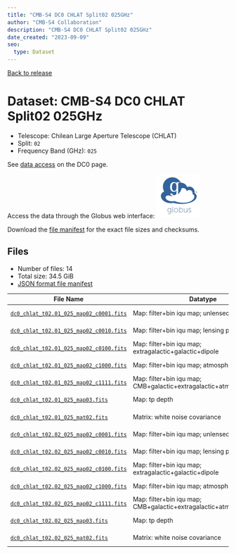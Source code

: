 ```yaml
---
title: "CMB-S4 DC0 CHLAT Split02 025GHz"
author: "CMB-S4 Collaboration"
description: "CMB-S4 DC0 CHLAT Split02 025GHz"
date_created: "2023-09-09"
seo:
  type: Dataset
---
```


[Back to release](./dc0.html#datasets)

# Dataset: CMB-S4 DC0 CHLAT Split02 025GHz

- Telescope: Chilean Large Aperture Telescope (CHLAT) 
- Split: `02`
- Frequency Band (GHz): `025`

See [data access](./dc0.html#data-access) on the DC0 page.

Access the data through the Globus web interface: [![Download via Globus](images/globus-logo.png)](https://app.globus.org/file-manager?origin_id=38f01147-f09e-483d-a552-3866669a846d&origin_path=%2Fdatareleases%2Fdc0%2Fmission%2Fchlat%2Fsplit02%2F025%2F)

Download the [file manifest](https://g-456d30.0ed28.75bc.data.globus.org/datareleases/dc0/mission/chlat/split02/025/manifest.json) for the exact file sizes and checksums.

## Files

- Number of files: 14
- Total size: 34.5 GiB
- [JSON format file manifest](https://g-456d30.0ed28.75bc.data.globus.org/datareleases/dc0/mission/chlat/split02/025/manifest.json)

|                                                                                File Name                                                                                |                               Datatype                               |  Size   |
| ----------------------------------------------------------------------------------------------------------------------------------------------------------------------- | -------------------------------------------------------------------- | ------- |
| [`dc0_chlat_t02.01_025_map02_c0001.fits`](https://g-456d30.0ed28.75bc.data.globus.org/datareleases/dc0/mission/chlat/split02/025/dc0_chlat_t02.01_025_map02_c0001.fits) | Map: filter+bin iqu map; unlensed primary CMB                        | 2.3 GiB |
| [`dc0_chlat_t02.01_025_map02_c0010.fits`](https://g-456d30.0ed28.75bc.data.globus.org/datareleases/dc0/mission/chlat/split02/025/dc0_chlat_t02.01_025_map02_c0010.fits) | Map: filter+bin iqu map; lensing perturbation                        | 2.3 GiB |
| [`dc0_chlat_t02.01_025_map02_c0100.fits`](https://g-456d30.0ed28.75bc.data.globus.org/datareleases/dc0/mission/chlat/split02/025/dc0_chlat_t02.01_025_map02_c0100.fits) | Map: filter+bin iqu map; extragalactic+galactic+dipole               | 2.3 GiB |
| [`dc0_chlat_t02.01_025_map02_c1000.fits`](https://g-456d30.0ed28.75bc.data.globus.org/datareleases/dc0/mission/chlat/split02/025/dc0_chlat_t02.01_025_map02_c1000.fits) | Map: filter+bin iqu map; atmosphere+noise                            | 2.3 GiB |
| [`dc0_chlat_t02.01_025_map02_c1111.fits`](https://g-456d30.0ed28.75bc.data.globus.org/datareleases/dc0/mission/chlat/split02/025/dc0_chlat_t02.01_025_map02_c1111.fits) | Map: filter+bin iqu map; CMB+galactic+extragalactic+atmosphere+noise | 2.3 GiB |
| [`dc0_chlat_t02.01_025_map03.fits`](https://g-456d30.0ed28.75bc.data.globus.org/datareleases/dc0/mission/chlat/split02/025/dc0_chlat_t02.01_025_map03.fits)             | Map: tp depth                                                        | 1.5 GiB |
| [`dc0_chlat_t02.01_025_mat02.fits`](https://g-456d30.0ed28.75bc.data.globus.org/datareleases/dc0/mission/chlat/split02/025/dc0_chlat_t02.01_025_mat02.fits)             | Matrix: white noise covariance                                       | 4.5 GiB |
| [`dc0_chlat_t02.02_025_map02_c0001.fits`](https://g-456d30.0ed28.75bc.data.globus.org/datareleases/dc0/mission/chlat/split02/025/dc0_chlat_t02.02_025_map02_c0001.fits) | Map: filter+bin iqu map; unlensed primary CMB                        | 2.3 GiB |
| [`dc0_chlat_t02.02_025_map02_c0010.fits`](https://g-456d30.0ed28.75bc.data.globus.org/datareleases/dc0/mission/chlat/split02/025/dc0_chlat_t02.02_025_map02_c0010.fits) | Map: filter+bin iqu map; lensing perturbation                        | 2.3 GiB |
| [`dc0_chlat_t02.02_025_map02_c0100.fits`](https://g-456d30.0ed28.75bc.data.globus.org/datareleases/dc0/mission/chlat/split02/025/dc0_chlat_t02.02_025_map02_c0100.fits) | Map: filter+bin iqu map; extragalactic+galactic+dipole               | 2.3 GiB |
| [`dc0_chlat_t02.02_025_map02_c1000.fits`](https://g-456d30.0ed28.75bc.data.globus.org/datareleases/dc0/mission/chlat/split02/025/dc0_chlat_t02.02_025_map02_c1000.fits) | Map: filter+bin iqu map; atmosphere+noise                            | 2.3 GiB |
| [`dc0_chlat_t02.02_025_map02_c1111.fits`](https://g-456d30.0ed28.75bc.data.globus.org/datareleases/dc0/mission/chlat/split02/025/dc0_chlat_t02.02_025_map02_c1111.fits) | Map: filter+bin iqu map; CMB+galactic+extragalactic+atmosphere+noise | 2.3 GiB |
| [`dc0_chlat_t02.02_025_map03.fits`](https://g-456d30.0ed28.75bc.data.globus.org/datareleases/dc0/mission/chlat/split02/025/dc0_chlat_t02.02_025_map03.fits)             | Map: tp depth                                                        | 1.5 GiB |
| [`dc0_chlat_t02.02_025_mat02.fits`](https://g-456d30.0ed28.75bc.data.globus.org/datareleases/dc0/mission/chlat/split02/025/dc0_chlat_t02.02_025_mat02.fits)             | Matrix: white noise covariance                                       | 4.5 GiB |

